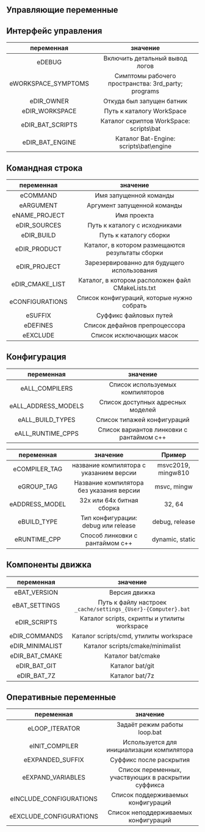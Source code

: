 ﻿
Управляющие переменные
----------------------

## Интерфейс управления

|     переменная      |                        значение                     |
|:-------------------:|:---------------------------------------------------:|
| eDEBUG              | Включить детальный вывод логов                      |
| eWORKSPACE_SYMPTOMS | Симптомы рабочего пространства: 3rd_party; programs |
| eDIR_OWNER          | Откуда был запущен батник                           |
| eDIR_WORKSPACE      | Путь к каталогу WorkSpace                           |
| eDIR_BAT_SCRIPTS    | Каталог скриптов WorkSpace: scripts\bat             |
| eDIR_BAT_ENGINE     | Каталог Bat-Engine: scripts\bat\engine              |

## Командная строка

|    переменная       |                      значение                     |
|:-------------------:|:-------------------------------------------------:|
| eCOMMAND            | Имя запущенной команды                            |
| eARGUMENT           | Аргумент запущенной команды                       |
| eNAME_PROJECT       | Имя проекта                                       |
| eDIR_SOURCES        | Путь к каталогу с исходниками                     |
| eDIR_BUILD          | Путь к каталогу сборки                            |
| eDIR_PRODUCT        | Каталог, в котором размещаются результаты сборки  |
| eDIR_PROJECT        | Зарезервированно для будущего использования       |
| eDIR_CMAKE_LIST     | Каталог, в котором расположен файл CMakeLists.txt |
| eCONFIGURATIONS     | Список конфигураций, которые нужно собрать        |
| eSUFFIX             | Суффикс файловых путей                            |
| eDEFINES            | Список дефайнов препроцессора                     |
| eEXCLUDE            | Список исключающих масок                          |

## Конфигурация

|    переменная       |                      значение             |
|:-------------------:|:-----------------------------------------:|
| eALL_COMPILERS      | Список используемых компиляторов          |
| eALL_ADDRESS_MODELS | Список доступных адресных моделей         |
| eALL_BUILD_TYPES    | Список типажей конфигураций               |
| eALL_RUNTIME_CPPS   | Список вариантов линковки с рантаймом с++ |

|   переменная   |                      значение            |       Пример       |
|:--------------:|:----------------------------------------:|:------------------:|
| eCOMPILER_TAG  | название компилятора с указанием версии  | msvc2019, mingw810 |
| eGROUP_TAG     | Название компилятора без указания версии | msvc, mingw        |
| eADDRESS_MODEL | 32х или 64х битная сборка                | 32, 64             |
| eBUILD_TYPE    | Тип конфигурации: debug или release      | debug, release     |
| eRUNTIME_CPP   | Способ линковки с рантаймом с++          | dynamic, static    |

## Компоненты движка

|    переменная    |                             значение                          |
|:----------------:|:-------------------------------------------------------------:|
| eBAT_VERSION     | Версия движка                                                 |
| eBAT_SETTINGS    | Путь к файлу настроек `_cache/settings_{User}-{Computer}.bat` |
| eDIR_SCRIPTS     | Каталог scripts, скрипты и утилиты workspace                  |
| eDIR_COMMANDS    | Каталог scripts/cmd, утилиты workspace                        |
| eDIR_MINIMALIST  | Каталог scripts/cmake/minimalist                              |
| eDIR_BAT_CMAKE   | Каталог bat/cmake                                             |
| eDIR_BAT_GIT     | Каталог bat/git                                               |
| eDIR_BAT_7Z      | Каталог bat/7z                                                |

## Оперативные переменные

|    переменная           |                         значение                    |
|:-----------------------:|:---------------------------------------------------:|
| eLOOP_ITERATOR          | Задаёт режим работы loop.bat                        |
| eINIT_COMPILER          | Используется для инициализации компилятора          |
| eEXPANDED_SUFFIX        | Суффикс после раскрытия                             |
| eEXPAND_VARIABLES       | Список переменных, участвующих в раскрытии суффикса |
| eINCLUDE_CONFIGURATIONS | Список поддерживаемых конфигураций                  |
| eEXCLUDE_CONFIGURATIONS | Список неподдерживаемых конфигураций                |









